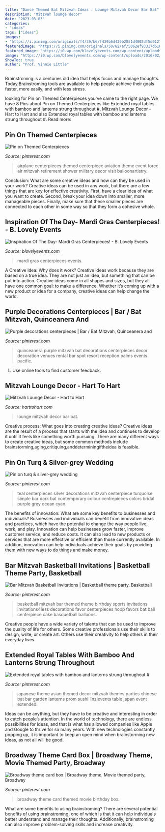 ```yaml
---
title: "Dance Themed Bat Mitzvah Ideas : Lounge Mitzvah Decor Bar Bat"
description: "Mitzvah lounge decor"
date: "2023-03-03"
categories:
- "ideas"
tags: ["ideas"]
images:
- "https://i.pinimg.com/originals/f4/39/b6/f439b6d439b2831d4002df5d0127d9b9.jpg"
featuredImage: "https://i.pinimg.com/originals/50/62/ef/5062ef93317d618e47118f791b0d99fd.jpg"
featured_image: "https://i0.wp.com/blovelyevents.com/wp-content/uploads/2016/02/Mardi-Gras-Centerpieces-so-Pretty.jpg?fit=600%2C1010"
image: "https://i0.wp.com/blovelyevents.com/wp-content/uploads/2016/02/Mardi-Gras-Centerpieces-so-Pretty.jpg?fit=600%2C1010"
ShowToc: true
author: "Prof. Vinnie Little"
---
```



Brainstroming is a centuries old idea that helps focus and manage thoughts. Today,Brainstroming tools are available to help people achieve their goals faster, more easily, and with less stress.

	

		
looking for Pin on Themed Centerpieces you've came to the right page. We have 8 Pics about Pin on Themed Centerpieces like Extended royal tables with bamboo and lanterns strung throughout #, Mitzvah Lounge Decor - Hart to Hart and also Extended royal tables with bamboo and lanterns strung throughout #. Read more:
		
    
## Pin On Themed Centerpieces

<img loading=lazy src="https://i.pinimg.com/736x/c5/4b/0f/c54b0fc792d19023c947f8b84ffc2848--airplane-wedding-airplane-party.jpg" onerror="this.onerror=null;this.src='https://tse2.mm.bing.net/th?id=OIP.tcyNipc5vYy8F37AaTvJhgAAAA&amp;pid=15.1';" alt="Pin on Themed Centerpieces">

_Source: pinterest.com_

>airplane centerpieces themed centerpiece aviation theme event force air mitzvah retirement shower military decor visit balloonartistry. 

	

Conclusion: What are some creative ideas and how can they be used in your work?
Creative ideas can be used in any work, but there are a few things that are key for effective creativity. First, have a clear idea of what you want to create. Second, break your idea down into smaller, more manageable pieces. Finally, make sure that these smaller pieces are connected to each other in some way so that they form a cohesive whole.

    
## Inspiration Of The Day- Mardi Gras Centerpieces! - B. Lovely Events

<img loading=lazy src="https://i0.wp.com/blovelyevents.com/wp-content/uploads/2016/02/Mardi-Gras-Centerpieces-so-Pretty.jpg?fit=600%2C1010" onerror="this.onerror=null;this.src='https://tse3.mm.bing.net/th?id=OIP.G4232z79UtgW7U1TJIsDLwHaMd&amp;pid=15.1';" alt="Inspiration Of The Day- Mardi Gras Centerpieces! - B. Lovely Events">

_Source: blovelyevents.com_

>mardi gras centerpieces events. 

	

A Creative Idea: Why does it work?
Creative ideas work because they are based on a true idea. They are not just an idea, but something that can be put into action. Creative ideas come in all shapes and sizes, but they all have one common goal: to make a difference. Whether it’s coming up with a new product or idea for a company, creative ideas can help change the world.

    
## Purple Decorations Centerpieces | Bar / Bat Mitzvah, Quinceanera And

<img loading=lazy src="https://s-media-cache-ak0.pinimg.com/736x/5a/8c/62/5a8c62a7e9b9e731e3967583dbf8d4e0.jpg" onerror="this.onerror=null;this.src='https://tse4.mm.bing.net/th?id=OIP.ItWAfLZBnLswUXy9XcOdMwHaEL&amp;pid=15.1';" alt="Purple decorations centerpieces | Bar / Bat Mitzvah, Quinceanera and">

_Source: pinterest.com_

>quinceanera purple mitzvah bat decorations centerpieces decor decoration venues rental bar spot resort reception palms events pacific. 

	

1. Use online tools to find customer feedback.

    
## Mitzvah Lounge Decor - Hart To Hart

<img loading=lazy src="http://www.harttohart.com/wp-content/uploads/2015/10/bar-bat-mitzvah-lounge-decor-3-1060x600.jpg" onerror="this.onerror=null;this.src='https://tse3.mm.bing.net/th?id=OIP.kPXxAfCY7LtLVQ5WzmiOggHaEM&amp;pid=15.1';" alt="Mitzvah Lounge Decor - Hart to Hart">

_Source: harttohart.com_

>lounge mitzvah decor bar bat. 

	

Creative process: What goes into creating creative ideas?
Creative ideas are the result of a process that starts with the idea and continues to develop it until it feels like something worth pursuing. There are many different ways to create creative ideas, but some common methods include brainstorming,aging,critiquing,anddeterminingiftheidea is feasible.

    
## Pin On Turq &amp; Silver-grey Wedding

<img loading=lazy src="https://i.pinimg.com/originals/12/62/0d/12620d0697d893e53cb0c74ac468ca08.jpg" onerror="this.onerror=null;this.src='https://tse3.mm.bing.net/th?id=OIP.GXNsbv2l0FT-AA1rv_JgLQHaFZ&amp;pid=15.1';" alt="Pin on turq &amp; silver-grey wedding">

_Source: pinterest.com_

>teal centerpieces silver decorations mitzvah centerpiece turquoise simple bar dark bat contemporary colour centrepieces colors bridal purple grey ocean cyan. 

	

The benefits of innovation: What are some key benefits to businesses and individuals?
Businesses and individuals can benefit from innovative ideas and practices, which have the potential to change the way people live, work, and play. Innovation can help businesses grow faster, improve customer service, and reduce costs. It can also lead to new products or services that are more effective or efficient than those currently available. In addition, innovation can help individuals achieve their goals by providing them with new ways to do things and make money.

    
## Bar Mitzvah Basketball Invitations | Basketball Theme Party, Basketball

<img loading=lazy src="https://i.pinimg.com/originals/50/62/ef/5062ef93317d618e47118f791b0d99fd.jpg" onerror="this.onerror=null;this.src='https://tse1.mm.bing.net/th?id=OIP.gwXG3nyqjhkvxXwzs5BV0AHaKX&amp;pid=15.1';" alt="Bar Mitzvah Basketball Invitations | Basketball theme party, Basketball">

_Source: pinterest.com_

>basketball mitzvah bar themed theme birthday sports invitations invitations4less decorations favor centerpieces hoop favors bat ball centerpiece cake basquetball balloons. 

	

Creative people have a wide variety of talents that can be used to improve the quality of life for others. Some creative professionals use their skills to design, write, or create art. Others use their creativity to help others in their everyday lives.

    
## Extended Royal Tables With Bamboo And Lanterns Strung Throughout #

<img loading=lazy src="https://i.pinimg.com/originals/f4/39/b6/f439b6d439b2831d4002df5d0127d9b9.jpg" onerror="this.onerror=null;this.src='https://tse3.mm.bing.net/th?id=OIP.9D6cf_Pt_3eKynERSTv8RgHaLI&amp;pid=15.1';" alt="Extended royal tables with bamboo and lanterns strung throughout #">

_Source: pinterest.com_

>japanese theme asian themed decor mitzvah themes parties chinese bat bar garden lanterns prom sushi linzievents table japan event extended. 

	

Ideas can be anything, but they have to be creative and interesting in order to catch people’s attention. In the world of technology, there are endless possibilities for ideas, and that is what has allowed companies like Apple and Google to thrive for so many years. With new technologies constantly popping up, it is important to keep an open mind when brainstorming new ideas, as not all will be good.

    
## Broadway Theme Card Box | Broadway Theme, Movie Themed Party, Broadway

<img loading=lazy src="https://i.pinimg.com/originals/c8/11/fa/c811fa5c8af0b0086c9a360df591b656.jpg" onerror="this.onerror=null;this.src='https://tse4.mm.bing.net/th?id=OIP.e68p4sDLC0l-_lDBd0KNXAHaNJ&amp;pid=15.1';" alt="Broadway theme card box | Broadway theme, Movie themed party, Broadway">

_Source: pinterest.com_

>broadway theme card themed movie birthday box. 

	

What are some benefits to using brainstroming?
There are several potential benefits of using brainstroming, one of which is that it can help individuals better understand and manage their thoughts. Additionally, brainstroming can also improve problem-solving skills and increase creativity.


